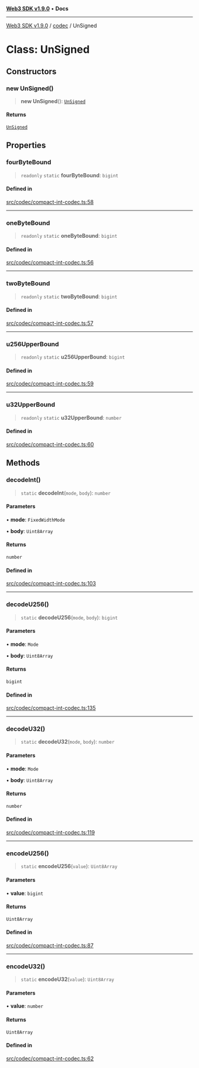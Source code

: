 [**Web3 SDK v1.9.0**](../../../README.md) • **Docs**

***

[Web3 SDK v1.9.0](../../../globals.md) / [codec](../README.md) / UnSigned

# Class: UnSigned

## Constructors

### new UnSigned()

> **new UnSigned**(): [`UnSigned`](UnSigned.md)

#### Returns

[`UnSigned`](UnSigned.md)

## Properties

### fourByteBound

> `readonly` `static` **fourByteBound**: `bigint`

#### Defined in

[src/codec/compact-int-codec.ts:58](https://github.com/Mystic-Nayy/alephium-web3/blob/c1afd789a197ce5fe21f08c2965942090157c33d/packages/web3/src/codec/compact-int-codec.ts#L58)

***

### oneByteBound

> `readonly` `static` **oneByteBound**: `bigint`

#### Defined in

[src/codec/compact-int-codec.ts:56](https://github.com/Mystic-Nayy/alephium-web3/blob/c1afd789a197ce5fe21f08c2965942090157c33d/packages/web3/src/codec/compact-int-codec.ts#L56)

***

### twoByteBound

> `readonly` `static` **twoByteBound**: `bigint`

#### Defined in

[src/codec/compact-int-codec.ts:57](https://github.com/Mystic-Nayy/alephium-web3/blob/c1afd789a197ce5fe21f08c2965942090157c33d/packages/web3/src/codec/compact-int-codec.ts#L57)

***

### u256UpperBound

> `readonly` `static` **u256UpperBound**: `bigint`

#### Defined in

[src/codec/compact-int-codec.ts:59](https://github.com/Mystic-Nayy/alephium-web3/blob/c1afd789a197ce5fe21f08c2965942090157c33d/packages/web3/src/codec/compact-int-codec.ts#L59)

***

### u32UpperBound

> `readonly` `static` **u32UpperBound**: `number`

#### Defined in

[src/codec/compact-int-codec.ts:60](https://github.com/Mystic-Nayy/alephium-web3/blob/c1afd789a197ce5fe21f08c2965942090157c33d/packages/web3/src/codec/compact-int-codec.ts#L60)

## Methods

### decodeInt()

> `static` **decodeInt**(`mode`, `body`): `number`

#### Parameters

• **mode**: `FixedWidthMode`

• **body**: `Uint8Array`

#### Returns

`number`

#### Defined in

[src/codec/compact-int-codec.ts:103](https://github.com/Mystic-Nayy/alephium-web3/blob/c1afd789a197ce5fe21f08c2965942090157c33d/packages/web3/src/codec/compact-int-codec.ts#L103)

***

### decodeU256()

> `static` **decodeU256**(`mode`, `body`): `bigint`

#### Parameters

• **mode**: `Mode`

• **body**: `Uint8Array`

#### Returns

`bigint`

#### Defined in

[src/codec/compact-int-codec.ts:135](https://github.com/Mystic-Nayy/alephium-web3/blob/c1afd789a197ce5fe21f08c2965942090157c33d/packages/web3/src/codec/compact-int-codec.ts#L135)

***

### decodeU32()

> `static` **decodeU32**(`mode`, `body`): `number`

#### Parameters

• **mode**: `Mode`

• **body**: `Uint8Array`

#### Returns

`number`

#### Defined in

[src/codec/compact-int-codec.ts:119](https://github.com/Mystic-Nayy/alephium-web3/blob/c1afd789a197ce5fe21f08c2965942090157c33d/packages/web3/src/codec/compact-int-codec.ts#L119)

***

### encodeU256()

> `static` **encodeU256**(`value`): `Uint8Array`

#### Parameters

• **value**: `bigint`

#### Returns

`Uint8Array`

#### Defined in

[src/codec/compact-int-codec.ts:87](https://github.com/Mystic-Nayy/alephium-web3/blob/c1afd789a197ce5fe21f08c2965942090157c33d/packages/web3/src/codec/compact-int-codec.ts#L87)

***

### encodeU32()

> `static` **encodeU32**(`value`): `Uint8Array`

#### Parameters

• **value**: `number`

#### Returns

`Uint8Array`

#### Defined in

[src/codec/compact-int-codec.ts:62](https://github.com/Mystic-Nayy/alephium-web3/blob/c1afd789a197ce5fe21f08c2965942090157c33d/packages/web3/src/codec/compact-int-codec.ts#L62)
